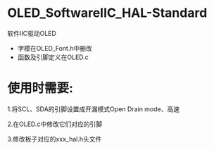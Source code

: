 # OLED_SoftwareIIC_HAL-Standard
软件IIC驱动OLED

- 字模在OLED_Font.h中删改
- 函数及引脚定义在OLED.c

# 使用时需要:
1.将SCL、SDA的引脚设置成开漏模式Open Drain mode、高速

2.在OLED.c中修改它们对应的引脚

3.修改板子对应的xxx_hal.h头文件

